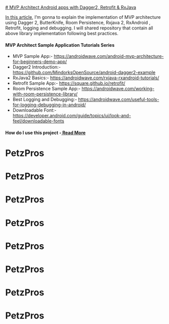 [# MVP Architect Android apps with Dagger2, Retrofit & RxJava ](https://androidwave.com/mvp-architect-android-apps-with-dagger-2-retrofit-rxjava-2/ "# MVP Architect Android apps with Dagger2, Retrofit & RxJava ")

[In this article](https://androidwave.com/mvp-architect-android-apps-with-dagger-2-retrofit-rxjava-2/ "In this article"), I’m gonna to explain the implementation of MVP architecture using Dagger 2, ButterKnife, Room Persistence, Rxjava 2, RxAndroid , Retrofit, logging and debugging. I will shared repository that contain all above library implementation following best practices.

#### MVP Architect Sample Application Tutorials Series
- MVP Sample App:- https://androidwave.com/android-mvp-architecture-for-beginners-demo-app/
- Dagger2 Introduction:- https://github.com/MindorksOpenSource/android-dagger2-example
- RxJava2 Basics:- https://androidwave.com/rxjava-rxandroid-tutorials/
- Retrofit Sample App:- https://square.github.io/retrofit/
- Room Persistence Sample App:- https://androidwave.com/working-with-room-persistence-library/
- Best Logging and Debugging:- https://androidwave.com/useful-tools-for-logging-debugging-in-android/
- Downloadable Font:- https://developer.android.com/guide/topics/ui/look-and-feel/downloadable-fonts

#### How do I use this project -[ Read More](https://androidwave.com/mvp-architect-android-apps-with-dagger-2-retrofit-rxjava-2/ " Read More")
# PetzPros
# PetzPros
# PetzPros
# PetzPros
# PetzPros
# PetzPros
# PetzPros
# PetzPros
